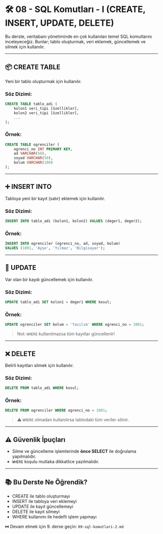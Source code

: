 # 🛠️ 08 - SQL Komutları - I (CREATE, INSERT, UPDATE, DELETE)

Bu derste, veritabanı yönetiminde en çok kullanılan temel SQL komutlarını inceleyeceğiz. Bunlar; tablo oluşturmak, veri eklemek, güncellemek ve silmek için kullanılır.

---

## 📦 CREATE TABLE
Yeni bir tablo oluşturmak için kullanılır.

### Söz Dizimi:
```sql
CREATE TABLE tablo_adi (
    kolon1 veri_tipi [özellikler],
    kolon2 veri_tipi [özellikler],
    ...
);
```

### Örnek:
```sql
CREATE TABLE ogrenciler (
    ogrenci_no INT PRIMARY KEY,
    ad VARCHAR(50),
    soyad VARCHAR(50),
    bolum VARCHAR(100)
);
```

---

## ➕ INSERT INTO
Tabloya yeni bir kayıt (satır) eklemek için kullanılır.

### Söz Dizimi:
```sql
INSERT INTO tablo_adi (kolon1, kolon2) VALUES (deger1, deger2);
```

### Örnek:
```sql
INSERT INTO ogrenciler (ogrenci_no, ad, soyad, bolum)
VALUES (1001, 'Ayşe', 'Yılmaz', 'Bilgisayar');
```

---

## 🔁 UPDATE
Var olan bir kaydı güncellemek için kullanılır.

### Söz Dizimi:
```sql
UPDATE tablo_adi SET kolon1 = deger1 WHERE kosul;
```

### Örnek:
```sql
UPDATE ogrenciler SET bolum = 'Yazılım' WHERE ogrenci_no = 1001;
```

> Not: `WHERE` kullanılmazsa tüm kayıtlar güncellenir!

---

## ❌ DELETE
Belirli kayıtları silmek için kullanılır.

### Söz Dizimi:
```sql
DELETE FROM tablo_adi WHERE kosul;
```

### Örnek:
```sql
DELETE FROM ogrenciler WHERE ogrenci_no = 1001;
```

> ⚠️ `WHERE` olmadan kullanılırsa tablodaki tüm veriler silinir.

---

## ⚠️ Güvenlik İpuçları
- Silme ve güncelleme işlemlerinde **önce SELECT** ile doğrulama yapılmalıdır.
- `WHERE` koşulu mutlaka dikkatlice yazılmalıdır.

---

## 📚 Bu Derste Ne Öğrendik?
- CREATE ile tablo oluşturmayı
- INSERT ile tabloya veri eklemeyi
- UPDATE ile kayıt güncellemeyi
- DELETE ile kayıt silmeyi
- WHERE kullanımı ile hedefli işlem yapmayı

⏭️ Devam etmek için 9. derse geçin: `09-sql-komutlari-2.md`
